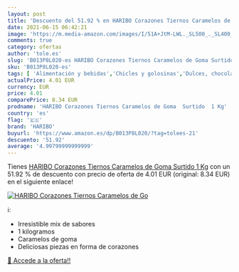 ```yaml
---
layout: post
title: 'Descuento del 51.92 % en HARIBO Corazones Tiernos Caramelos de Go'
date: 2021-06-15 06:42:21
image: 'https://m.media-amazon.com/images/I/51A+JtM-LWL._SL500_._SL400_.jpg'
comments: true
category: ofertas
author: 'tole.es'
slug: 'B013P8L020-es HARIBO Corazones Tiernos Caramelos de Goma Surtido 1 Kg'
sku: 'B013P8L020-es'
tags: [ 'Alimentación y bebidas','Chicles y golosinas','Dulces, chocolates y chicles','Golosinas','haribo', ]
actualPrice: 4.01 EUR
currency: EUR
price: 4.01
comparePrice: 8.34 EUR
prodname: 'HARIBO Corazones Tiernos Caramelos de Goma  Surtido  1 Kg'
country: 'es'
flag: '🇪🇸'
brand: 'HARIBO'
buyurl: 'https://www.amazon.es/dp/B013P8L020/?tag=tolees-21'
descuento: '51.92'
average: '4.99799999999999'
---
```


Tienes [HARIBO Corazones Tiernos Caramelos de Goma  Surtido  1 Kg](https://www.amazon.es/dp/B013P8L020/?tag=tolees-21) con un 51.92 % de descuento con precio de oferta de 4.01 EUR (original: 8.34 EUR) en el siguiente enlace!

[![HARIBO Corazones Tiernos Caramelos de Go](https://m.media-amazon.com/images/I/51A+JtM-LWL._SL500_._SL400_.jpg)](https://www.amazon.es/dp/B013P8L020/?tag=tolees-21)

ℹ️:

- Irresistible mix de sabores
- 1 kilogramos
- Caramelos de goma
- Deliciosas piezas en forma de corazones

[🛒 Accede a la oferta!!](https://www.amazon.es/dp/B013P8L020/?tag=tolees-21)
